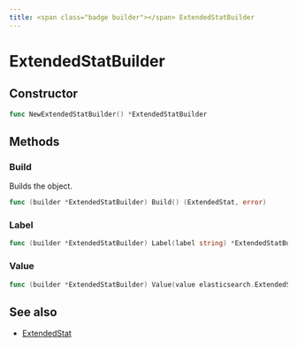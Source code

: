```yaml
---
title: <span class="badge builder"></span> ExtendedStatBuilder
---
```

# <span class="badge builder"></span> ExtendedStatBuilder

## Constructor

```go
func NewExtendedStatBuilder() *ExtendedStatBuilder
```
## Methods

### <span class="badge object-method"></span> Build

Builds the object.

```go
func (builder *ExtendedStatBuilder) Build() (ExtendedStat, error)
```

### <span class="badge object-method"></span> Label

```go
func (builder *ExtendedStatBuilder) Label(label string) *ExtendedStatBuilder
```

### <span class="badge object-method"></span> Value

```go
func (builder *ExtendedStatBuilder) Value(value elasticsearch.ExtendedStatMetaType) *ExtendedStatBuilder
```

## See also

 * <span class="badge object-type-struct"></span> [ExtendedStat](./object-ExtendedStat.md)
